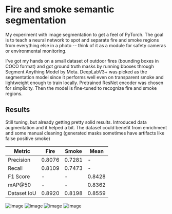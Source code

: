 # Fire and smoke semantic segmentation

My experiment with image segmentation to get a feel of PyTorch. The goal is to teach a neural network to spot and separate fire and smoke regions from everything else in a photo -- think of it as a module for safety cameras or environmental monitoring.

I've got my hands on a small dataset of outdoor fires (bounding boxes in COCO format) and got ground truth masks by running bboxes through Segment Anything Model by Meta. DeepLabV3+ was picked as the segmentation model since it performs well even on transparent smoke and lightweight enough to train locally. Pretrained ResNet encoder was chosen for simplicity. Then the model is fine-tuned to recognize fire and smoke regions.

## Results
Still tuning, but already getting pretty solid results. Introduced data augmentation and it helped a bit. The dataset could benefit from enrichment and some manual cleaning (generated masks sometimes have artifacts like false positive smoke)

| Metric         | Fire   | Smoke  | Mean   |
|----------------|--------|--------|--------|
| Precision      | 0.8076 | 0.7281 |   -    |
| Recall         | 0.8109 | 0.7473 |   -    |
| F1 Score       |   -    |   -    | 0.8428 |
| mAP@50         |   -    |   -    | 0.8362 |
| Dataset IoU    | 0.8920 | 0.8198 | 0.8559 |

![image](https://github.com/user-attachments/assets/35f4b8cc-5744-4e2a-a67e-5593ddf40ae2)
![image](https://github.com/user-attachments/assets/50979033-66ac-4e85-8cb1-ca6d8ef83e54)
![image](https://github.com/user-attachments/assets/786e4eed-5fd3-4b2c-96ac-8fc434fc3030)
![image](https://github.com/user-attachments/assets/67fa754d-66cc-4fa1-b8b1-0b3adc9a9419)

